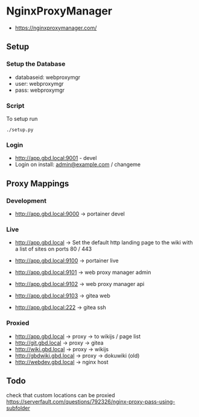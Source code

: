 # NginxProxyManager

  * https://nginxproxymanager.com/


## Setup


### Setup the Database

  * databaseid: webproxymgr
  * user: webproxymgr
  * pass: webproxymgr


### Script

To setup run
```
./setup.py
```


### Login

  * http://app.gbd.local:9001 - devel
  * Login on install: admin@example.com / changeme


## Proxy Mappings

### Development

  * http://app.gbd.local:9000 -> portainer devel

### Live


  * http://app.gbd.local -> Set the default http landing page to the wiki with a list of sites on
    ports 80 / 443

  * http://app.gbd.local:9100 -> portainer live
  * http://app.gbd.local:9101 -> web proxy manager admin
  * http://app.gbd.local:9102 -> web proxy manager api
  * http://app.gbd.local:9103 -> gitea web
  * http://app.gbd.local:222 -> gitea ssh



### Proxied

  * http://app.gbd.local -> proxy -> to wikijs / page list
  * http://git.gbd.local -> proxy -> gitea
  * http://wiki.gbd.local -> proxy -> wikijs
  * http://gbdwiki.gbd.local -> proxy -> dokuwiki (old)
  * http://webdev.gbd.local -> nginx host

## Todo

check that custom locations can be proxied
https://serverfault.com/questions/792326/nginx-proxy-pass-using-subfolder
